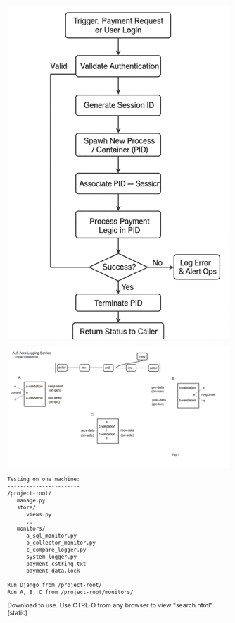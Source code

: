 ![alt text](https://github.com/TaljaaEb/als-2/blob/main/Ai%20Generated%20Image%20Sep%2011%2C%202025%2C%2004_45_51%20PM.png?raw=true)

![alt text](https://github.com/TaljaaEb/als-2/blob/main/ALS-Triple-Validation.png?raw=true)

```
Testing on one machine:
-----------------------
/project-root/
   manage.py
   store/
      views.py
      ...
   monitors/
      a_sql_monitor.py
      b_collector_monitor.py
      c_compare_logger.py
      system_logger.py
      payment_cstring.txt
      payment_data.lock
      
Run Django from /project-root/
Run A, B, C from /project-root/monitors/

```
Download to use.
Use CTRL-O from any browser to view "search.html" (static) 

